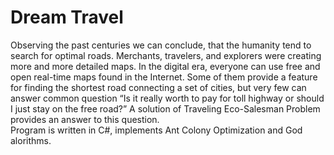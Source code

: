 # Dream Travel

Observing the past centuries we can conclude, that the humanity tend to search for optimal roads. Merchants, travelers, and explorers were creating more and more detailed maps. In the digital era, everyone can use free and open real-time maps found in the Internet. Some of them provide a feature for finding the shortest road connecting a set of cities, but very few can answer common question “Is it really worth to pay for toll highway or should I just stay on the free road?” A solution of Traveling Eco-Salesman Problem provides an answer to this question.
<br>
 Program is written in C#, implements Ant Colony Optimization and God alorithms.
